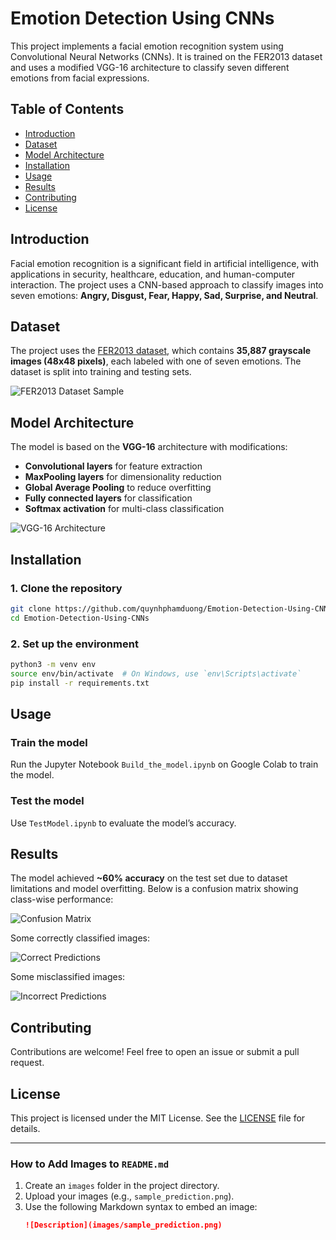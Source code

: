 # Emotion Detection Using CNNs

This project implements a facial emotion recognition system using Convolutional Neural Networks (CNNs). It is trained on the FER2013 dataset and uses a modified VGG-16 architecture to classify seven different emotions from facial expressions.

## Table of Contents
- [Introduction](#introduction)
- [Dataset](#dataset)
- [Model Architecture](#model-architecture)
- [Installation](#installation)
- [Usage](#usage)
- [Results](#results)
- [Contributing](#contributing)
- [License](#license)

## Introduction
Facial emotion recognition is a significant field in artificial intelligence, with applications in security, healthcare, education, and human-computer interaction. The project uses a CNN-based approach to classify images into seven emotions: **Angry, Disgust, Fear, Happy, Sad, Surprise, and Neutral**.

## Dataset
The project uses the [FER2013 dataset](https://www.kaggle.com/datasets/msambare/fer2013), which contains **35,887 grayscale images (48x48 pixels)**, each labeled with one of seven emotions. The dataset is split into training and testing sets.

![FER2013 Dataset Sample](images/fer2013_sample.png)

## Model Architecture
The model is based on the **VGG-16** architecture with modifications:
- **Convolutional layers** for feature extraction
- **MaxPooling layers** for dimensionality reduction
- **Global Average Pooling** to reduce overfitting
- **Fully connected layers** for classification
- **Softmax activation** for multi-class classification

![VGG-16 Architecture](images/vgg16_architecture.png)

## Installation

### 1. Clone the repository
```bash
git clone https://github.com/quynhphamduong/Emotion-Detection-Using-CNNs.git
cd Emotion-Detection-Using-CNNs
```

### 2. Set up the environment
```bash
python3 -m venv env
source env/bin/activate  # On Windows, use `env\Scripts\activate`
pip install -r requirements.txt
```

## Usage

### Train the model
Run the Jupyter Notebook `Build_the_model.ipynb` on Google Colab to train the model.

### Test the model
Use `TestModel.ipynb` to evaluate the model’s accuracy.

## Results
The model achieved **~60% accuracy** on the test set due to dataset limitations and model overfitting. Below is a confusion matrix showing class-wise performance:

![Confusion Matrix](images/confusion_matrix.png)

Some correctly classified images:

![Correct Predictions](images/correct_predictions.png)

Some misclassified images:

![Incorrect Predictions](images/incorrect_predictions.png)

## Contributing
Contributions are welcome! Feel free to open an issue or submit a pull request.

## License
This project is licensed under the MIT License. See the [LICENSE](LICENSE) file for details.

---

### How to Add Images to `README.md`

1. Create an `images` folder in the project directory.
2. Upload your images (e.g., `sample_prediction.png`).
3. Use the following Markdown syntax to embed an image:
   ```markdown
   ![Description](images/sample_prediction.png)
   ```

